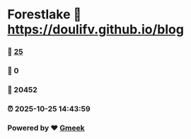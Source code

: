 # Forestlake :link: https://doulifv.github.io/blog 
### :page_facing_up: [25](https://doulifv.github.io/blog/tag.html) 
### :speech_balloon: 0 
### :hibiscus: 20452 
### :alarm_clock: 2025-10-25 14:43:59 
### Powered by :heart: [Gmeek](https://github.com/Meekdai/Gmeek)
